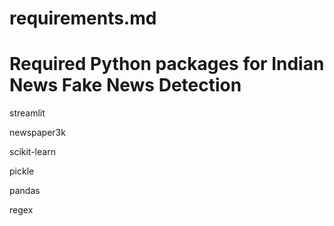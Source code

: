 # requirements.md

# Required Python packages for Indian News Fake News Detection

streamlit

newspaper3k

scikit-learn

pickle

pandas

regex
